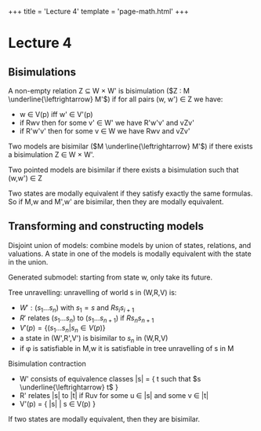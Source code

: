 +++
title = 'Lecture 4'
template = 'page-math.html'
+++

# Lecture 4
## Bisimulations
A non-empty relation Z ⊆ W × W' is bisimulation ($Z : M \underline{\leftrightarrow} M'$) if for all pairs (w, w') ∈ Z we have:
- w ∈ V(p) iff w' ∈ V'(p)
- if Rwv then for some v' ∈ W' we have R'w'v' and vZv'
- if R'w'v' then for some v ∈ W we have Rwv and vZv'

Two models are bisimilar ($M \underline{\leftrightarrow} M'$) if there exists a bisimulation Z ∈ W × W'.

Two pointed models are bisimilar if there exists a bisimulation such that (w,w') ∈ Z

Two states are modally equivalent if they satisfy exactly the same formulas.
So if M,w and M',w' are bisimilar, then they are modally equivalent.

## Transforming and constructing models
Disjoint union of models: combine models by union of states, relations, and valuations.
A state in one of the models is modally equivalent with the state in the union.

Generated submodel: starting from state w, only take its future.

Tree unravelling: unravelling of world s in (W,R,V) is:
- $W' : (s_{1} \dots s_{n})$ with $s_{1} = s$ and $Rs_{i} s_{i+1}$
- $R'$ relates ($s_{1} \dots s_{n}$) to ($s_{1} \dots s_{n+1}$) if $Rs_{n} s_{n+1}$
- $V'(p) = \{ (s_{1} \dots s_{n} | s_{n} \in V(p) \}$
- a state in (W',R',V') is bisimilar to $s_{n}$ in (W,R,V)
- if φ is satisfiable in M,w it is satisfiable in tree unravelling of s in M

Bisimulation contraction
- W' consists of equivalence classes |s| = { t such that $s \underline{\leftrightarrow} t$ }
- R' relates |s| to |t| if Ruv for some u ∈ |s| and some v ∈ |t|
- V'(p) = { |s| | s ∈ V(p) }

If two states are modally equivalent, then they are bisimilar.
